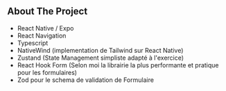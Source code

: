## About The Project

- React Native / Expo
- React Navigation
- Typescript
- NativeWind (implementation de Tailwind sur React Native)
- Zustand (State Management simpliste adapté à l'exercice)
- React Hook Form (Selon moi la librairie la plus performante et pratique pour les formulaires)
- Zod pour le schema de validation de Formulaire
